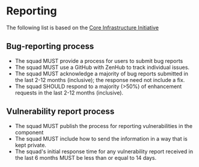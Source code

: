 # Reporting

The following list is based on the [Core Infrastructure Initiative](https://bestpractices.coreinfrastructure.org/en/criteria/0)

## Bug-reporting process

* The squad MUST provide a process for users to submit bug reports
* The squad MUST use a GitHub with ZenHub to track individual issues.
* The squad MUST acknowledge a majority of bug reports submitted in the last 2-12 months (inclusive); the response need not include a fix.
* The squad SHOULD respond to a majority (>50%) of enhancement requests in the last 2-12 months (inclusive).

## Vulnerability report process

* The squad MUST publish the process for reporting vulnerabilities in the component
* The squad MUST include how to send the information in a way that is kept private. 
* The squad's initial response time for any vulnerability report received in the last 6 months MUST be less than or equal to 14 days. 